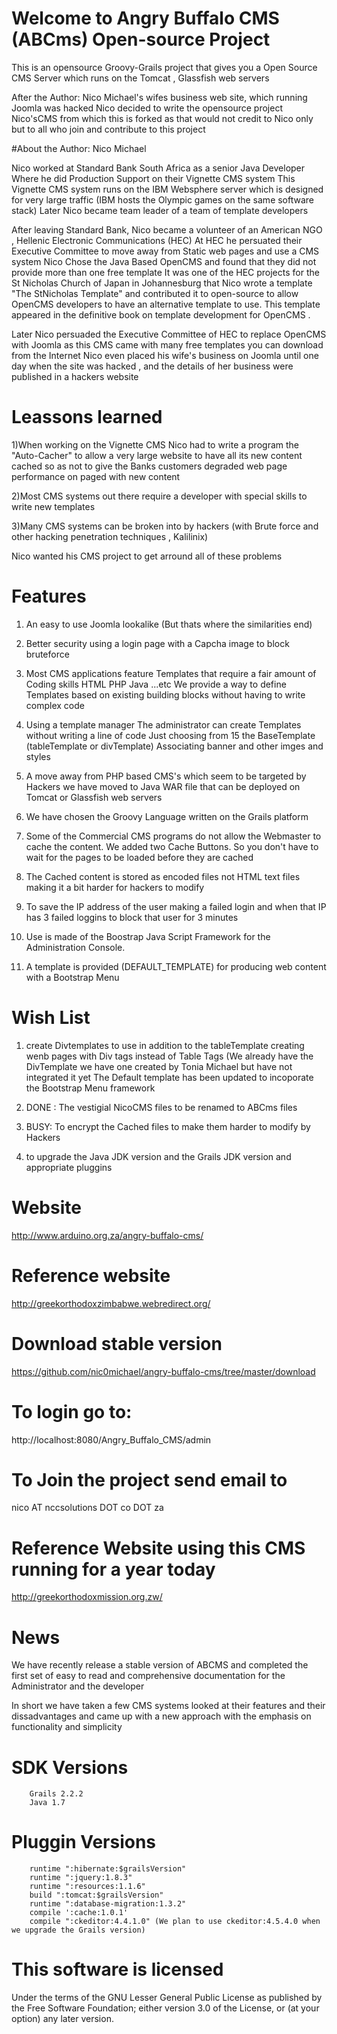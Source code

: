 
# Welcome to Angry Buffalo CMS (ABCms) Open-source Project

This is an opensource Groovy-Grails project that gives you a Open Source CMS Server which runs on the Tomcat , Glassfish web servers

After the Author: Nico Michael's wifes business web site, which running Joomla was hacked Nico decided to write the opensource project Nico'sCMS
from which this is forked as that would not credit to Nico only but to all who join and contribute to this project 

#About the Author: Nico Michael
 
Nico worked at Standard Bank South Africa as a senior Java Developer
Where he did Production Support on their Vignette CMS system
This Vignette CMS system runs on the IBM Websphere server which is designed for very large traffic (IBM hosts the Olympic games on the same software stack)
Later Nico became team leader of a team of template developers

After leaving Standard Bank, Nico became a volunteer of an American NGO , Hellenic Electronic Communications (HEC)
At HEC he persuated their Executive Committee to move away from Static web pages and use a CMS system
Nico Chose the Java Based OpenCMS and found that they did not provide more than one free template
It was one of the HEC projects for the St Nicholas Church of Japan in Johannesburg that Nico wrote a template
"The StNicholas Template" and contributed it to open-source to allow OpenCMS developers to have an alternative template to use. 
This template appeared in the definitive book on template development for OpenCMS .

Later Nico persuaded the Executive Committee of HEC to replace OpenCMS with Joomla as this CMS came with many free templates you can download from the Internet
Nico even placed his wife's business on Joomla until one day when the site was hacked , and the details of her business were published in a hackers website 

# Leassons learned
 
1)When working on the Vignette CMS Nico had to write a program the "Auto-Cacher" to allow a very large website to have all
  its new content cached so as not to give the Banks customers degraded web page performance on paged with new content 


2)Most CMS systems out there require a developer with special skills to write new templates


3)Many CMS systems can be broken into by hackers (with Brute force and other hacking penetration techniques ,  Kalilinix)

Nico wanted his CMS project to get arround all of these problems

# Features
 
1) An easy to use Joomla lookalike (But thats where the similarities end) 


2) Better security using a login page with a Capcha image to block bruteforce 


3) Most CMS applications feature Templates that require a fair amount of Coding skills HTML PHP Java ...etc
   We provide a way to define Templates based on existing building blocks without having to write complex code


4) Using a template manager The administrator can create Templates without writing a line of code
   Just choosing from 15 the BaseTemplate  (tableTemplate or divTemplate) Associating banner and other imges and styles


5) A move away from PHP based CMS's which seem to be targeted by Hackers we have moved to Java WAR file that can be
   deployed on Tomcat or Glassfish web servers


6) We have chosen the Groovy Language written on the Grails platform


7) Some of the Commercial CMS programs do not allow the Webmaster to cache the content. We added two Cache Buttons.
   So you don't have to wait for the pages to be loaded before they are cached


8) The Cached content is stored as encoded files not HTML text files making it a bit harder for hackers to modify

9) To save the IP address of the user making a failed login and when that IP has 3 failed loggins to block that user for 3 minutes

10) Use is made of the Boostrap Java Script Framework for the Administration Console.

11) A template is provided (DEFAULT_TEMPLATE) for producing web content with a Bootstrap Menu 


# Wish List
 
1) create Divtemplates to use in addition to the tableTemplate creating wenb pages with Div tags instead of Table Tags (We already have the DivTemplate we have one created by Tonia Michael but have not integrated it yet
The Default  template has been updated to incoporate  the Bootstrap Menu framework 

2) DONE : The vestigial NicoCMS files to be renamed to ABCms files

3) BUSY: To encrypt the Cached files to make them harder to modify by Hackers

4) to upgrade the Java JDK version and the Grails JDK version and appropriate pluggins

# Website 
 
http://www.arduino.org.za/angry-buffalo-cms/

# Reference website
http://greekorthodoxzimbabwe.webredirect.org/

# Download stable version 

https://github.com/nic0michael/angry-buffalo-cms/tree/master/download

# To login go to:
 
http://localhost:8080/Angry_Buffalo_CMS/admin

# To Join the project send email to

nico AT nccsolutions DOT co DOT za

# Reference Website using this CMS running for a year today

http://greekorthodoxmission.org.zw/

# News

We have recently release a stable version of ABCMS and completed the first set of easy to read and comprehensive documentation for the Administrator and the developer

In short we have taken a few CMS systems looked at their features and their dissadvantages and came up with a new approach with the emphasis on functionality and simplicity 

# SDK Versions
 
        Grails 2.2.2
        Java 1.7

# Pluggin Versions
 
        runtime ":hibernate:$grailsVersion"
        runtime ":jquery:1.8.3"
        runtime ":resources:1.1.6"
        build ":tomcat:$grailsVersion"
        runtime ":database-migration:1.3.2"
        compile ':cache:1.0.1'
        compile ":ckeditor:4.4.1.0" (We plan to use ckeditor:4.5.4.0 when we upgrade the Grails version)


# This software is licensed  
 
Under the terms of the GNU Lesser General Public License as published by the Free Software Foundation; 
either version 3.0 of the License, or (at your option) any later version.

